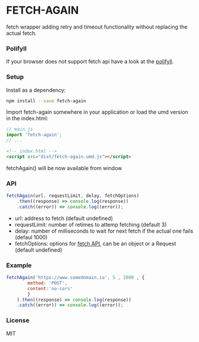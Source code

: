 # FETCH-AGAIN

fetch wrapper adding retry and timeout functionality without replacing the actual fetch.

### Polifyll

If your browser does not support fetch api have a look at the [polifyll](https://github.com/github/fetch).

### Setup
Install as a dependency:

```bash
npm install --save fetch-again
```

Import fetch-again somewhere in your application or load the umd version in the index.html:

```js
// main.js
import 'fetch-again';
// ...
```

```html
<!-- index.html -->
<script src="dist/fetch-again.umd.js"></script>
```

fetchAgain() will be now available from window

### API

```js
fetchAgain(url, requestLimit, delay, fetchOptions)
    .then((response) => console.log(response))
    .catch((error)) => console.log((error));
```
* url: address to fetch (default undefined)
* requestLimit: number of retimes to attemp fetching (default 3)
* delay: number of milliseconds to wait for next fetch if the actual one fails (defaul 1000)
* fetchOptions: options for [fetch API](https://github.github.io/fetch), can be an object or a Request (default undefined)

### Example

```js
fetchAgain('https://www.somedomain.io', 5 , 2000 , {
        method: 'POST',
        content:'no-cors'
        }
    ).then((response) => console.log(response))
    .catch((error)) => console.log((error));
```

### License

MIT